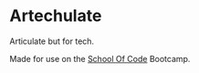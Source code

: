 # Artechulate

Articulate but for tech.

Made for use on the [School Of Code](https://www.schoolofcode.com) Bootcamp.
